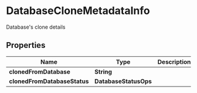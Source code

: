 

# DatabaseCloneMetadataInfo

Database's clone details

## Properties

Name | Type | Description | Notes
------------ | ------------- | ------------- | -------------
**clonedFromDatabase** | **String** |  |  [optional]
**clonedFromDatabaseStatus** | **DatabaseStatusOps** |  |  [optional]



